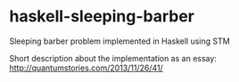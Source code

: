 haskell-sleeping-barber
=======================

Sleeping barber problem implemented in Haskell using STM

Short description about the implementation as an essay:
http://quantumstories.com/2013/11/26/41/
